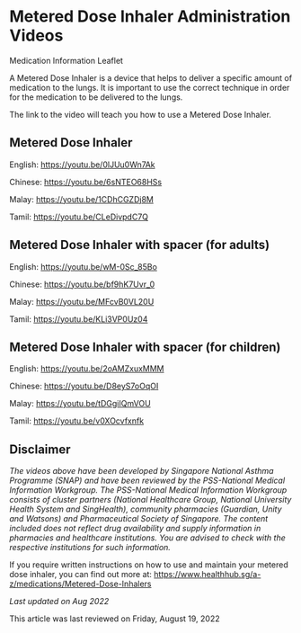 # Metered Dose Inhaler Administration Videos

Medication Information Leaflet

A Metered Dose Inhaler is a device that helps to deliver a specific amount of medication to the lungs. It is important to use the correct technique in order for the medication to be delivered to the lungs.

The link to the video will teach you how to use a Metered Dose Inhaler.

Metered Dose Inhaler
--------------------

English: <https://youtu.be/0lJUu0Wn7Ak>

Chinese: <https://youtu.be/6sNTEO68HSs>

Malay: <https://youtu.be/1CDhCGZDj8M>

Tamil: <https://youtu.be/CLeDivpdC7Q>

Metered Dose Inhaler with spacer (for adults)
---------------------------------------------

English: <https://youtu.be/wM-0Sc_85Bo>

Chinese: <https://youtu.be/bf9hK7Uvr_0>

Malay: <https://youtu.be/MFcvB0VL20U>

Tamil: <https://youtu.be/KLi3VP0Uz04>

Metered Dose Inhaler with spacer (for children)
-----------------------------------------------

English: <https://youtu.be/2oAMZxuxMMM>

Chinese: <https://youtu.be/D8eyS7oOqOI>

Malay: <https://youtu.be/tDGgiIQmVOU>

Tamil: <https://youtu.be/v0XOcvfxnfk>

Disclaimer
----------

*The videos above have been developed by Singapore National Asthma Programme (SNAP) and have been reviewed by the PSS-National Medical Information Workgroup. The PSS-National Medical Information Workgroup consists of cluster partners (National Healthcare Group, National University Health System and SingHealth), community pharmacies (Guardian, Unity and Watsons) and Pharmaceutical Society of Singapore. The content included does not reflect drug availability and supply information in pharmacies and healthcare institutions. You are advised to check with the respective institutions for such information.*

If you require written instructions on how to use and maintain your metered dose inhaler, you can find out more at: <https://www.healthhub.sg/a-z/medications/Metered-Dose-Inhalers>

*Last updated on Aug 2022*

This article was last reviewed on
Friday, August 19, 2022